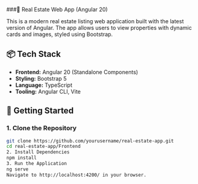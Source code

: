 ###🏡 Real Estate Web App (Angular 20)

This is a modern real estate listing web application built with the latest version of Angular. The app allows users to view properties with dynamic cards and images, styled using Bootstrap.

## 📦 Tech Stack

- **Frontend:** Angular 20 (Standalone Components)
- **Styling:** Bootstrap 5
- **Language:** TypeScript
- **Tooling:** Angular CLI, Vite

## 🚀 Getting Started

### 1. Clone the Repository

```bash
git clone https://github.com/yourusername/real-estate-app.git
cd real-estate-app/Frontend
2. Install Dependencies
npm install
3. Run the Application
ng serve
Navigate to http://localhost:4200/ in your browser.
